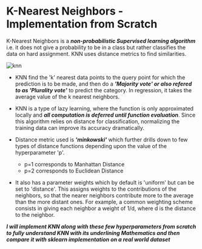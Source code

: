 # K-Nearest Neighbors - Implementation from Scratch  

K-Nearest Neighbors is a ***non-probabilistic Supervised learning algorithm*** i.e. it does not give a probability to be in a class but rather classifies the data on hard assignment. KNN uses distance metrics to find similarities. 

![knn](https://github.com/Nikhilkohli1/Machine-learning-from-scratch/blob/master/Images/KNN.png)

- KNN find the 'k' nearest data points to the query point for which the prediction is to be made, and then do a ***'Majority vote' or also refered to as 'Plurality vote'*** to predict the category. In regression, it takes the average value of the k nearest neighbors. 

- KNN is a type of lazy learning, where the function is only approximated locally and ***all computation is deferred until function evaluation***. Since this algorithm relies on distance for classification, normalizing the training data can improve its accuracy dramatically.

- Distance metric used is ***'minkowski'*** which further drills down to few types of distance functions depending upon the value of the hyperparameter 'p'. 

	- p=1 corresponds to Manhattan Distance
	- p=2 corresponds to Euclidean Distance

- It also has a parameter weights which by default is 'uniform' but can be set to 'distance'. This assigns weights to the contributions of the neighbors, so that the nearer neighbors contribute more to the average than the more distant ones. For example, a common weighting scheme consists in giving each neighbor a weight of 1/d, where d is the distance to the neighbor.


***I will implement KNN along with these few hyperparameters from scratch to fully understand KNN with its underlining Mathematics and then compare it with sklearn implementation on a real world dataset***

